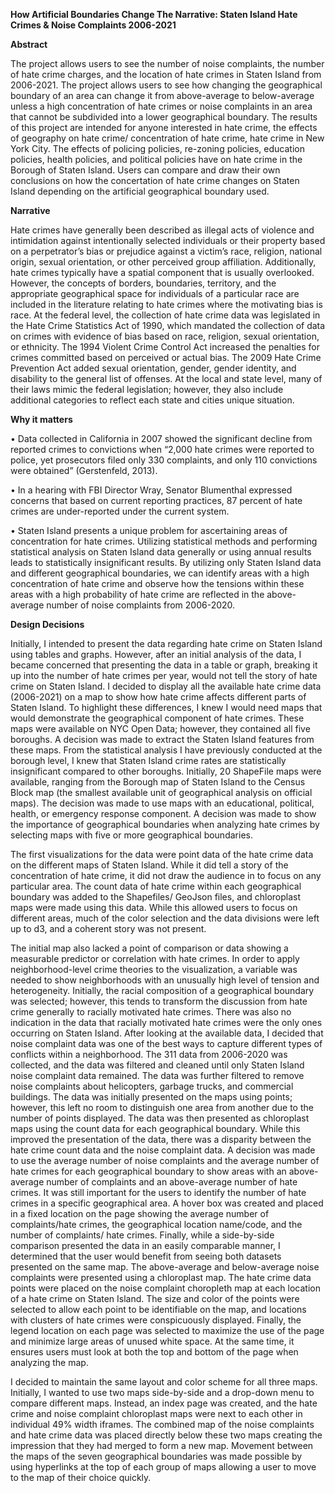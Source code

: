 **How Artificial Boundaries Change The Narrative: Staten Island Hate Crimes & Noise Complaints 2006-2021**

**Abstract** 

The project allows users to see the number of noise complaints, the number of hate crime charges, and the location of hate crimes in Staten Island from 2006-2021. The project allows users to see how changing the geographical boundary of an area can change it from above-average to below-average unless a high concentration of hate crimes or noise complaints in an area that cannot be subdivided into a lower geographical boundary. The results of this project are intended for anyone interested in hate crime, the effects of geography on hate crime/ concentration of hate crime, hate crime in New York City. The effects of policing policies, re-zoning policies, education policies, health policies, and political policies have on hate crime in the Borough of Staten Island. Users can compare and draw their own conclusions on how the concertation of hate crime changes on Staten Island depending on the artificial geographical boundary used.


**Narrative**

Hate crimes have generally been described as illegal acts of violence and intimidation against intentionally selected individuals or their property based on a perpetrator’s bias or prejudice against a victim’s race, religion, national origin, sexual orientation, or other perceived group affiliation. Additionally, hate crimes typically have a spatial component that is usually overlooked. However, the concepts of borders, boundaries, territory, and the appropriate geographical space for individuals of a particular race are included in the literature relating to hate crimes where the motivating bias is race. At the federal level, the collection of hate crime data was legislated in the Hate Crime Statistics Act of 1990, which mandated the collection of data on crimes with evidence of bias based on race, religion, sexual orientation, or ethnicity. The 1994 Violent Crime Control Act increased the penalties for crimes committed based on perceived or actual bias. The 2009 Hate Crime Prevention Act added sexual orientation, gender, gender identity, and disability to the general list of offenses. At the local and state level, many of their laws mimic the federal legislation; however, they also include additional categories to reflect each state and cities unique situation.

**Why it matters**

•	Data collected in California in 2007 showed the significant decline from reported crimes to convictions when “2,000 hate crimes were reported to police, yet prosecutors filed only 330 complaints, and only 110 convictions were obtained” (Gerstenfeld, 2013). 

•	In a hearing with FBI Director Wray, Senator Blumenthal expressed concerns that based on current reporting practices, 87 percent of hate crimes are under-reported under the current system.

•	Staten Island presents a unique problem for ascertaining areas of concentration for hate crimes. Utilizing statistical methods and performing statistical analysis on Staten Island data generally or using annual results leads to statistically insignificant results. By utilizing only Staten Island data and different geographical boundaries, we can identify areas with a high concentration of hate crime and observe how the tensions within these areas with a high probability of hate crime are reflected in the above-average number of noise complaints from 2006-2020.

**Design Decisions** 

Initially, I intended to present the data regarding hate crime on Staten Island using tables and graphs. However, after an initial analysis of the data, I became concerned that presenting the data in a table or graph, breaking it up into the number of hate crimes per year, would not tell the story of hate crime on Staten Island. I decided to display all the available hate crime data (2006-2021) on a map to show how hate crime affects different parts of Staten Island. To highlight these differences, I knew I would need maps that would demonstrate the geographical component of hate crimes. These maps were available on NYC Open Data; however, they contained all five boroughs. A decision was made to extract the Staten Island features from these maps. From the statistical analysis I have previously conducted at the borough level, I knew that Staten Island crime rates are statistically insignificant compared to other boroughs. Initially, 20 ShapeFile maps were available, ranging from the Borough map of Staten Island to the Census Block map (the smallest available unit of geographical analysis on official maps). The decision was made to use maps with an educational, political, health, or emergency response component. A decision was made to show the importance of geographical boundaries when analyzing hate crimes by selecting maps with five or more geographical boundaries. 

The first visualizations for the data were point data of the hate crime data on the different maps of Staten Island. While it did tell a story of the concentration of hate crime, it did not draw the audience in to focus on any particular area. The count data of hate crime within each geographical boundary was added to the Shapefiles/ GeoJson files, and chloroplast maps were made using this data. While this allowed users to focus on different areas, much of the color selection and the data divisions were left up to d3, and a coherent story was not present. 

The initial map also lacked a point of comparison or data showing a measurable predictor or correlation with hate crimes. In order to apply neighborhood-level crime theories to the visualization, a variable was needed to show neighborhoods with an unusually high level of tension and heterogeneity.  Initially, the racial composition of a geographical boundary was selected; however, this tends to transform the discussion from hate crime generally to racially motivated hate crimes. There was also no indication in the data that racially motivated hate crimes were the only ones occurring on Staten Island. After looking at the available data, I decided that noise complaint data was one of the best ways to capture different types of conflicts within a neighborhood. The 311 data from 2006-2020 was collected, and the data was filtered and cleaned until only Staten Island noise complaint data remained. The data was further filtered to remove noise complaints about helicopters, garbage trucks, and commercial buildings. The data was initially presented on the maps using points; however, this left no room to distinguish one area from another due to the number of points displayed. The data was then presented as chloroplast maps using the count data for each geographical boundary. While this improved the presentation of the data, there was a disparity between the hate crime count data and the noise complaint data. A decision was made to use the average number of noise complaints and the average number of hate crimes for each geographical boundary to show areas with an above-average number of complaints and an above-average number of hate crimes. It was still important for the users to identify the number of hate crimes in a specific geographical area. A hover box was created and placed in a fixed location on the page showing the average number of complaints/hate crimes, the geographical location name/code, and the number of complaints/ hate crimes. Finally, while a side-by-side comparison presented the data in an easily comparable manner, I determined that the user would benefit from seeing both datasets presented on the same map. The above-average and below-average noise complaints were presented using a chloroplast map. The hate crime data points were placed on the noise complaint choropleth map at each location of a hate crime on Staten Island. The size and color of the points were selected to allow each point to be identifiable on the map, and locations with clusters of hate crimes were conspicuously displayed. Finally, the legend location on each page was selected to maximize the use of the page and minimize large areas of unused white space. At the same time, it ensures users must look at both the top and bottom of the page when analyzing the map. 

I decided to maintain the same layout and color scheme for all three maps. Initially, I wanted to use two maps side-by-side and a drop-down menu to compare different maps. Instead, an index page was created, and the hate crime and noise complaint chloroplast maps were next to each other in individual 49% width iframes. The combined map of the noise complaints and hate crime data was placed directly below these two maps creating the impression that they had merged to form a new map. Movement between the maps of the seven geographical boundaries was made possible by using hyperlinks at the top of each group of maps allowing a user to move to the map of their choice quickly.
